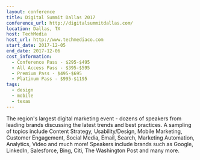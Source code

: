 ```yaml
---
layout: conference
title: Digital Summit Dallas 2017
conference_url: http://digitalsummitdallas.com/
location: Dallas, TX
host: TechMedia
host_url: http://www.techmediaco.com
start_date: 2017-12-05
end_date: 2017-12-06
cost_information:
  - Conference Pass - $295-$495
  - All Access Pass - $395-$595
  - Premium Pass - $495-$695
  - Platinum Pass - $995-$1195
tags:
  - design
  - mobile
  - texas
---
```


The region's largest digital marketing event - dozens of speakers from leading brands discussing the latest trends and best practices. A sampling of topics include Content Strategy, Usability/Design, Mobile Marketing, Customer Engagement, Social Media, Email, Search, Marketing Automation, Analytics, Video and much more! Speakers include brands such as Google, LinkedIn, Salesforce, Bing, Citi, The Washington Post and many more.
